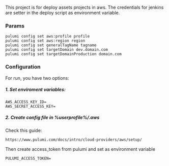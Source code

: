 This project is for deploy assets projects in aws. The credentials for jenkins are setter in the deploy script as
environment variable.

### Params

```
pulumi config set aws:profile profile
pulumi config set aws:region region
pulumi config set generalTagName tagname
pulumi config set targetDomain dev.domain.com
pulumi config set targetDomainProduction domain.com
```

### Configuration

For run, you have two options:

##### 1. Set enviroment variables:

```
AWS_ACCESS_KEY_ID=
AWS_SECRET_ACCESS_KEY=
```

##### 2. Create config file in %userprofile%/.aws

Check this guide:

```
https://www.pulumi.com/docs/intro/cloud-providers/aws/setup/
```

Then create access_token from pulumi and set as environment variable

```
PULUMI_ACCESS_TOKEN=
```
